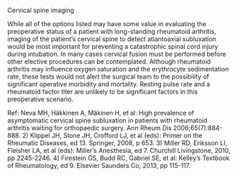 Cervical spine imaging

While all of the options listed may have some value in evaluating the preoperative status of a patient with long-standing rheumatoid arthritis, imaging of the patient’s cervical spine to detect atlantoaxial subluxation would be most important for preventing a catastrophic spinal cord injury during intubation. In many cases cervical fusion must be performed before other elective procedures can be contemplated. Although rheumatoid arthritis may influence oxygen saturation and the erythrocyte sedimentation rate, these tests would not alert the surgical team to the possibility of significant operative morbidity and mortality. Resting pulse rate and a rheumatoid factor titer are unlikely to be significant factors in this preoperative scenario.

Ref: Neva MH, Häkkinen A, Mäkinen H, et al: High prevalence of asymptomatic cervical spine subluxation in patients with rheumatoid arthritis waiting for orthopaedic surgery. Ann Rheum Dis 2006;65(7):884-888. 2) Klippel JH, Stone JH, Crofford LJ, et al (eds): Primer on the Rheumatic Diseases, ed 13. Springer, 2008, p 653.  3) Miller RD, Eriksson LI, Fleisher LA, et al (eds): Miller’s Anesthesia, ed 7. Churchill Livingstone, 2010, pp 2245-2246. 4) Firestein GS, Budd RC, Gabriel SE, et al: Kelley’s Textbook of Rheumatology, ed 9. Elsevier Saunders Co, 2013, pp 115-117.